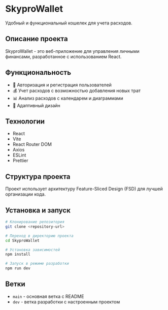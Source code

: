 # SkyproWallet

Удобный и функциональный кошелек для учета расходов.

## Описание проекта

SkyproWallet - это веб-приложение для управления личными финансами, разработанное с использованием React.

## Функциональность

- 🔐 Авторизация и регистрация пользователей
- 💰 Учет расходов с возможностью добавления новых трат
- 📊 Анализ расходов с календарем и диаграммами
- 📱 Адаптивный дизайн

## Технологии

- React
- Vite
- React Router DOM
- Axios
- ESLint
- Prettier

## Структура проекта

Проект использует архитектуру Feature-Sliced Design (FSD) для лучшей организации кода.

## Установка и запуск

```bash
# Клонирование репозитория
git clone <repository-url>

# Переход в директорию проекта
cd SkyproWallet

# Установка зависимостей
npm install

# Запуск в режиме разработки
npm run dev
```

## Ветки

- `main` - основная ветка с README
- `dev` - ветка разработки с настроенным проектом
